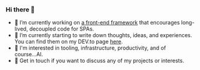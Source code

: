 ### Hi there 👋

- 🔭 I’m currently working on [a front-end framework](https://github.com/andyjessop/pivot) that encourages long-lived, decoupled code for SPAs.
- 🌱 I’m currently starting to write down thoughts, ideas, and experiences. You can find them on my DEV.to page [here](https://dev.to/andyjessop).
- 👯 I'm interested in tooling, infrastructure, productivity, and of course...AI.
- 💬 Get in touch if you want to discuss any of my projects or interests.
